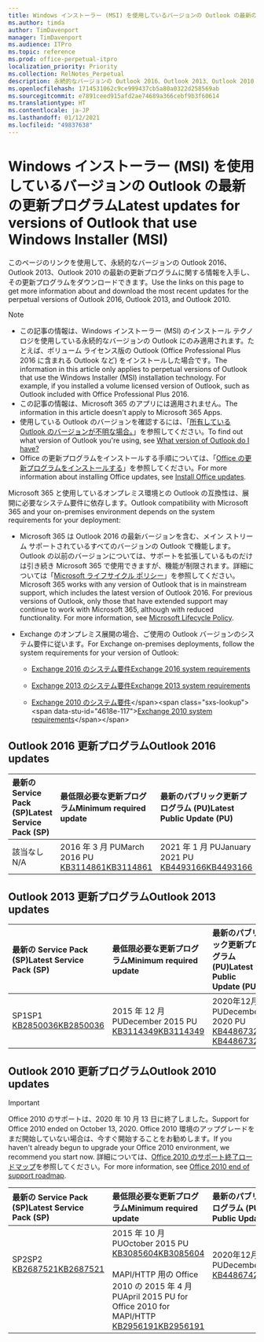 ```yaml
---
title: Windows インストーラー (MSI) を使用しているバージョンの Outlook の最新の更新プログラム
ms.author: timda
author: TimDavenport
manager: TimDavenport
ms.audience: ITPro
ms.topic: reference
ms.prod: office-perpetual-itpro
localization_priority: Priority
ms.collection: RelNotes_Perpetual
description: 永続的なバージョンの Outlook 2016、Outlook 2013、Outlook 2010 の最新の更新プログラムに関する情報へのリンクを IT 技術者に提供します
ms.openlocfilehash: 1714531062c9ce999437cb5a80a0322d258569ab
ms.sourcegitcommit: e7891ceed915afd2ae74689a366cebf9b3f60614
ms.translationtype: HT
ms.contentlocale: ja-JP
ms.lasthandoff: 01/12/2021
ms.locfileid: "49837638"
---
```

# <a name="latest-updates-for-versions-of-outlook-that-use-windows-installer-msi"></a><span data-ttu-id="4618e-103">Windows インストーラー (MSI) を使用しているバージョンの Outlook の最新の更新プログラム</span><span class="sxs-lookup"><span data-stu-id="4618e-103">Latest updates for versions of Outlook that use Windows Installer (MSI)</span></span>

<span data-ttu-id="4618e-104">このページのリンクを使用して、永続的なバージョンの Outlook 2016、Outlook 2013、Outlook 2010 の最新の更新プログラムに関する情報を入手し、その更新プログラムをダウンロードできます。</span><span class="sxs-lookup"><span data-stu-id="4618e-104">Use the links on this page to get more information about and download the most recent updates for the perpetual versions of Outlook 2016, Outlook 2013, and Outlook 2010.</span></span>
  
> [!NOTE]
> - <span data-ttu-id="4618e-p101">この記事の情報は、Windows インストーラー (MSI) のインストール テクノロジを使用している永続的なバージョンの Outlook にのみ適用されます。たとえば、ボリューム ライセンス版の Outlook (Office Professional Plus 2016 に含まれる Outlook など) をインストールした場合です。</span><span class="sxs-lookup"><span data-stu-id="4618e-p101">The information in this article only applies to perpetual versions of Outlook that use the Windows Installer (MSI) installation technology. For example, if you installed a volume licensed version of Outlook, such as Outlook included with Office Professional Plus 2016.</span></span>
> - <span data-ttu-id="4618e-107">この記事の情報は、Microsoft 365 のアプリには適用されません。</span><span class="sxs-lookup"><span data-stu-id="4618e-107">The information in this article doesn't apply to Microsoft 365 Apps.</span></span>
> - <span data-ttu-id="4618e-108">使用している Outlook のバージョンを確認するには、「[所有している Outlook のバージョンが不明な場合。](https://support.office.com/article/b3a9568c-edb5-42b9-9825-d48d82b2257c)」を参照してください。</span><span class="sxs-lookup"><span data-stu-id="4618e-108">To find out what version of Outlook you're using, see [What version of Outlook do I have?](https://support.office.com/article/b3a9568c-edb5-42b9-9825-d48d82b2257c)</span></span>
> - <span data-ttu-id="4618e-109">Office の更新プログラムをインストールする手順については、「[Office の更新プログラムをインストールする](https://support.office.com/article/2ab296f3-7f03-43a2-8e50-46de917611c5)」を参照してください。</span><span class="sxs-lookup"><span data-stu-id="4618e-109">For more information about installing Office updates, see [Install Office updates](https://support.office.com/article/2ab296f3-7f03-43a2-8e50-46de917611c5).</span></span> 
  
<span data-ttu-id="4618e-110">Microsoft 365 と使用しているオンプレミス環境との Outlook の互換性は、展開に必要なシステム要件に依存します。</span><span class="sxs-lookup"><span data-stu-id="4618e-110">Outlook compatibility with Microsoft 365 and your on-premises environment depends on the system requirements for your deployment:</span></span>
  
- <span data-ttu-id="4618e-p102">Microsoft 365 は Outlook 2016 の最新バージョンを含む、メイン ストリーム サポートされているすべてのバージョンの Outlook で機能します。Outlook の以前のバージョンについては、サポートを拡張しているものだけは引き続き Microsoft 365 で使用できますが、機能が制限されます。詳細については「[Microsoft ライフサイクル ポリシー](https://support.microsoft.com/lifecycle)」を参照してください。</span><span class="sxs-lookup"><span data-stu-id="4618e-p102">Microsoft 365 works with any version of Outlook that is in mainstream support, which includes the latest version of Outlook 2016. For previous versions of Outlook, only those that have extended support may continue to work with Microsoft 365, although with reduced functionality. For more information, see [Microsoft Lifecycle Policy](https://support.microsoft.com/lifecycle).</span></span>
    
- <span data-ttu-id="4618e-114">Exchange のオンプレミス展開の場合、ご使用の Outlook バージョンのシステム要件に従います。</span><span class="sxs-lookup"><span data-stu-id="4618e-114">For Exchange on-premises deployments, follow the system requirements for your version of Outlook:</span></span>
    
  - [<span data-ttu-id="4618e-115">Exchange 2016 のシステム要件</span><span class="sxs-lookup"><span data-stu-id="4618e-115">Exchange 2016 system requirements</span></span>](https://docs.microsoft.com/Exchange/plan-and-deploy/system-requirements)
    
  - [<span data-ttu-id="4618e-116">Exchange 2013 のシステム要件</span><span class="sxs-lookup"><span data-stu-id="4618e-116">Exchange 2013 system requirements</span></span>](https://docs.microsoft.com/exchange/exchange-2013-system-requirements-exchange-2013-help)
    
  - <span data-ttu-id="4618e-117">[Exchange 2010 のシステム要件](https://docs.microsoft.com/previous-versions/office/exchange-server-2010/aa996719(v=exchg.141))</span><span class="sxs-lookup"><span data-stu-id="4618e-117">[Exchange 2010 system requirements](https://docs.microsoft.com/previous-versions/office/exchange-server-2010/aa996719(v=exchg.141))</span></span>

   
## <a name="outlook-2016-updates"></a><span data-ttu-id="4618e-118">Outlook 2016 更新プログラム</span><span class="sxs-lookup"><span data-stu-id="4618e-118">Outlook 2016 updates</span></span>

|<span data-ttu-id="4618e-119">**最新の Service Pack (SP)**</span><span class="sxs-lookup"><span data-stu-id="4618e-119">**Latest Service Pack (SP)**</span></span>|<span data-ttu-id="4618e-120">**最低限必要な更新プログラム**</span><span class="sxs-lookup"><span data-stu-id="4618e-120">**Minimum required update**</span></span>|<span data-ttu-id="4618e-121">**最新のパブリック更新プログラム (PU)**</span><span class="sxs-lookup"><span data-stu-id="4618e-121">**Latest Public Update (PU)**</span></span>|
|:-----|:-----|:-----|
|<span data-ttu-id="4618e-122">該当なし</span><span class="sxs-lookup"><span data-stu-id="4618e-122">N/A</span></span>  <br/> |<span data-ttu-id="4618e-123">2016 年 3 月 PU</span><span class="sxs-lookup"><span data-stu-id="4618e-123">March 2016 PU</span></span> <br/>[<span data-ttu-id="4618e-124">KB3114861</span><span class="sxs-lookup"><span data-stu-id="4618e-124">KB3114861</span></span>](https://support.microsoft.com/help/3114861) <br/> |<span data-ttu-id="4618e-125">2021 年 1 月 PU</span><span class="sxs-lookup"><span data-stu-id="4618e-125">January 2021 PU</span></span> <br/>[<span data-ttu-id="4618e-126">KB4493166</span><span class="sxs-lookup"><span data-stu-id="4618e-126">KB4493166</span></span>](https://support.microsoft.com/help/4493166) 

## <a name="outlook-2013-updates"></a><span data-ttu-id="4618e-127">Outlook 2013 更新プログラム</span><span class="sxs-lookup"><span data-stu-id="4618e-127">Outlook 2013 updates</span></span>

|<span data-ttu-id="4618e-128">**最新の Service Pack (SP)**</span><span class="sxs-lookup"><span data-stu-id="4618e-128">**Latest Service Pack (SP)**</span></span>|<span data-ttu-id="4618e-129">**最低限必要な更新プログラム**</span><span class="sxs-lookup"><span data-stu-id="4618e-129">**Minimum required update**</span></span>|<span data-ttu-id="4618e-130">**最新のパブリック更新プログラム (PU)**</span><span class="sxs-lookup"><span data-stu-id="4618e-130">**Latest Public Update (PU)**</span></span>|
|:-----|:-----|:-----|
|<span data-ttu-id="4618e-131">SP1</span><span class="sxs-lookup"><span data-stu-id="4618e-131">SP1</span></span>  <br/>[<span data-ttu-id="4618e-132">KB2850036</span><span class="sxs-lookup"><span data-stu-id="4618e-132">KB2850036</span></span>](https://go.microsoft.com/fwlink/p/?LinkId=512538) <br/> |<span data-ttu-id="4618e-133">2015 年 12 月 PU</span><span class="sxs-lookup"><span data-stu-id="4618e-133">December 2015 PU</span></span> <br/>[<span data-ttu-id="4618e-134">KB3114349</span><span class="sxs-lookup"><span data-stu-id="4618e-134">KB3114349</span></span>](https://support.microsoft.com/kb/3114349) <br/> |<span data-ttu-id="4618e-135">2020年12月 PU</span><span class="sxs-lookup"><span data-stu-id="4618e-135">December 2020 PU</span></span> <br/>[<span data-ttu-id="4618e-136">KB4486732 </span><span class="sxs-lookup"><span data-stu-id="4618e-136">KB4486732 </span></span>](https://support.microsoft.com/help/4486732 )  |
   
## <a name="outlook-2010-updates"></a><span data-ttu-id="4618e-137">Outlook 2010 更新プログラム</span><span class="sxs-lookup"><span data-stu-id="4618e-137">Outlook 2010 updates</span></span>
> [!IMPORTANT]
> <span data-ttu-id="4618e-138">Office 2010 のサポートは、2020 年 10 月 13 日に終了しました。</span><span class="sxs-lookup"><span data-stu-id="4618e-138">Support for Office 2010 ended on October 13, 2020.</span></span> <span data-ttu-id="4618e-139">Office 2010 環境のアップグレードをまだ開始していない場合は、今すぐ開始することをお勧めします。</span><span class="sxs-lookup"><span data-stu-id="4618e-139">If you haven't already begun to upgrade your Office 2010 environment, we recommend you start now.</span></span> <span data-ttu-id="4618e-140">詳細については、[Office 2010 のサポート終了ロードマップ](https://docs.microsoft.com/DeployOffice/office-2010-end-support-roadmap)を参照してください。</span><span class="sxs-lookup"><span data-stu-id="4618e-140">For more information, see [Office 2010 end of support roadmap](https://docs.microsoft.com/DeployOffice/office-2010-end-support-roadmap).</span></span>

|<span data-ttu-id="4618e-141">**最新の Service Pack (SP)**</span><span class="sxs-lookup"><span data-stu-id="4618e-141">**Latest Service Pack (SP)**</span></span>|<span data-ttu-id="4618e-142">**最低限必要な更新プログラム**</span><span class="sxs-lookup"><span data-stu-id="4618e-142">**Minimum required update**</span></span>|<span data-ttu-id="4618e-143">**最新のパブリック更新プログラム (PU)**</span><span class="sxs-lookup"><span data-stu-id="4618e-143">**Latest Public Update (PU)**</span></span>|
|:-----|:-----|:-----|
|<span data-ttu-id="4618e-144">SP2</span><span class="sxs-lookup"><span data-stu-id="4618e-144">SP2</span></span> <br/>[<span data-ttu-id="4618e-145">KB2687521</span><span class="sxs-lookup"><span data-stu-id="4618e-145">KB2687521</span></span>](https://go.microsoft.com/fwlink/p/?LinkId=512542) <br><br><br><br/> |<span data-ttu-id="4618e-146">2015 年 10 月 PU</span><span class="sxs-lookup"><span data-stu-id="4618e-146">October 2015 PU</span></span> <br/> [<span data-ttu-id="4618e-147">KB3085604</span><span class="sxs-lookup"><span data-stu-id="4618e-147">KB3085604</span></span>](https://support.microsoft.com/kb/3085604) <br/><br/>  <span data-ttu-id="4618e-148">MAPI/HTTP 用の Office 2010 の 2015 年 4 月 PU</span><span class="sxs-lookup"><span data-stu-id="4618e-148">April 2015 PU for Office 2010 for MAPI/HTTP</span></span> <br/> [<span data-ttu-id="4618e-149">KB2956191</span><span class="sxs-lookup"><span data-stu-id="4618e-149">KB2956191</span></span>](https://support.microsoft.com/help/2956191/april-14-2015-update-for-office-2010-kb2956191) <br/> |<span data-ttu-id="4618e-150">2020年12月 PU</span><span class="sxs-lookup"><span data-stu-id="4618e-150">December 2020 PU</span></span> <br/>[<span data-ttu-id="4618e-151">KB4486742</span><span class="sxs-lookup"><span data-stu-id="4618e-151">KB4486742</span></span>](https://support.microsoft.com/help/4486742) <br><br><br><br/>|
   

